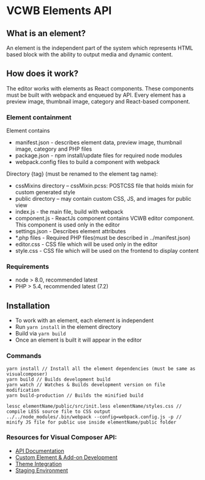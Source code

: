 # VCWB Elements API


## What is an element?
An element is the independent part of the system which represents HTML based block with the ability to output media and dynamic content.

## How does it work?
The editor works with elements as React components. These components must be built with webpack and enqueued by API.
Every element has a preview image, thumbnail image, category and React-based component.

### Element containment

Element contains
- manifest.json - describes element data, preview image, thumbnail image, category and PHP files
- package.json - npm install/update files for required node modules
- webpack.config files to build a component with webpack

Directory {tag} (must be renamed to the element tag name):
- cssMixins directory – cssMixin.pcss: POSTCSS file that holds mixin for custom generated style
- public directory – may contain custom CSS, JS, and images for public view
- index.js - the main file, build with webpack
- component.js - ReactJs component contains VCWB editor component. This component is used only in the editor
- settings.json - Describes element attributes
- *.php files - Required PHP files(must be described in ../manifest.json)
- editor.css - CSS file which will be used only in the editor
- style.css - CSS file which will be used on the frontend to display content

### Requirements
- node > 8.0, recommended latest
- PHP > 5.4, recommended latest (7.2)

## Installation
- To work with an element, each element is independent
- Run `yarn install` in the element directory
- Build via `yarn build`
- Once an element is built it will appear in the editor

### Commands
```
yarn install // Install all the element dependencies (must be same as visualcomposer)
yarn build // Builds development build
yarn watch // Watches & Builds development version on file modification
yarn build-production // Builds the minified build

lessc elementName/public/src/init.less elementName/styles.css // compile LESS source file to CSS output
../../node_modules/.bin/webpack --config=webpack.config.js -p // minify JS file for public use inside elementName/public folder
```

### Resources for Visual Composer API:
- [API Documentation](https://visualcomposer.com/help/api/)
- [Custom Element & Add-on Development](https://visualcomposer.com/blog/visual-composer-api-custom-elements-and-add-ons/)
- [Theme Integration](https://visualcomposer.com/blog/visual-composer-theme-integration/)
- [Staging Environment](https://visualcomposer.com/blog/visual-composer-on-staging/)
